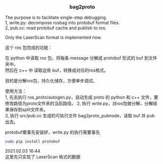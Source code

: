 ### <center> bag2proto</center>
The purpose is to facilitate single-step debugging.  
1, write.py: decompose rosbag into protobuf format files.  
2, pub.cc: read protobuf cache and publish to ros.  
 
Only the LaserScan format is implemented now.  

这个 ros 包完成的功能：  

在 python 中读取 ros 包，将每条 message 分解成 protobuf 形式的 buf 到文件夹中。  
然后在 c++ 中 读取这些 buf，转换成对应的ros格式。 

目的是分解ros包，持久化储存，方便单步调试。   

使用方法：  
1, 先去执行 ros_proto/autogen.py，自动生成 proto 的 python 和 c++ 文件，要修改路径为proto文件夹的当前路径。
2, 执行 write.py，对ros包做分解，分解结果保存到split文件夹。  
3, 执行 src/pub.cc 生成的可执行文件 bag2proto_pubnode，读取 buf 并 pub 出去。  

protobuf要事先安装好，write.py 的执行需要事先
```sh
sudo pip install protobuf
```

2021.02.03 16:44   
这里先只实现了 LaserScan 格式的数据   